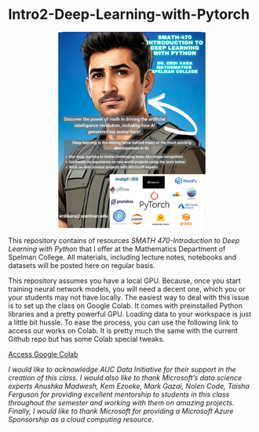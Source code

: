 # Intro2-Deep-Learning-with-Pytorch

<p align="center">
<img src="course_flyer.png" alt=" " width="300"/>
  </p>

This repository contains of resources *SMATH 470-Introduction to Deep Learning  with Python* that I offer at the Mathematics Department of Spelman College. All materials, including lecture notes, notebooks and datasets will be posted here on regular basis. 

This repository assumes you have a local GPU. Because, once you start training neural network models, you will need a decent one, which you or your students may not have locally. The easiest way to deal with this issue is to set up the class on Google Colab. It comes with preinstalled Python libraries and a pretty powerful GPU. Loading data to your workspace is just a little bit hussle. To ease the process, you can use the following link to access our works on Colab. It is pretty much the same with the current Github repo but has some Colab special tweaks. 


[Access Google Colab](https://drive.google.com/drive/folders/1DSwIQBehaBteykUF1yOJa6gzE3hz57ED?usp=share_link)



*I would like to acknowledge AUC Data Initiative for their support in the creation of this class. I would also like to thank Microsoft’s data science  experts Anushka Madwesh, Kem Ezoeke, Mark Gazai, Nolen Code, Taisha Ferguson for providing excellent mentorship to students in this class throughout the semester and working with them on amazing projects. Finally, I would like to thank Microsoft for providing a Microsoft Azure Sponsorship as a cloud computing resource*.
